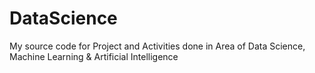 # DataScience
My source code for Project and Activities done in Area of Data Science, Machine Learning &amp; Artificial Intelligence
